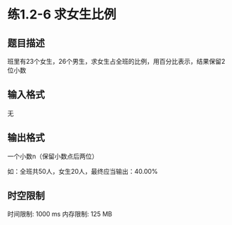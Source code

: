 # 练1.2-6 求女生比例

## 题目描述

班里有23个女生，26个男生，求女生占全班的比例，用百分比表示，结果保留2位小数

## 输入格式

无

## 输出格式

一个小数n（保留小数点后两位）

如：全班共50人，女生20人，最终应当输出：40.00%

## 时空限制

时间限制: 1000 ms
内存限制: 125 MB
